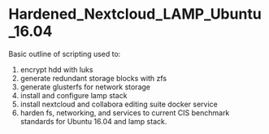 # Hardened_Nextcloud_LAMP_Ubuntu_16.04

Basic outline of scripting used to:
  1) encrypt hdd with luks
  2) generate redundant storage blocks with zfs
  3) generate glusterfs for network storage
  4) install and configure lamp stack 
  5) install nextcloud and collabora editing suite docker service
  6) harden fs, networking, and services to current CIS benchmark standards for Ubuntu 16.04 and lamp stack.
  
 
